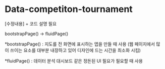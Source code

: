 # Data-competiton-tournament

[수정내용] + 코드 설명 필요

bootstrapPage() -> fluidPage() 

*bootstrapPage() : 지도를 전 화면에 표시하는 앱을 만들 때 사용 (웹 페이지에서 많이 쓰이는 요소를 대부분 내장하고 있어 디자인에 드는 시간을 최소화 시킴)

*fluidPage() : 데이터 분석 대시보드 같은 정돈된 UI 필요가 필요할 때 사용
